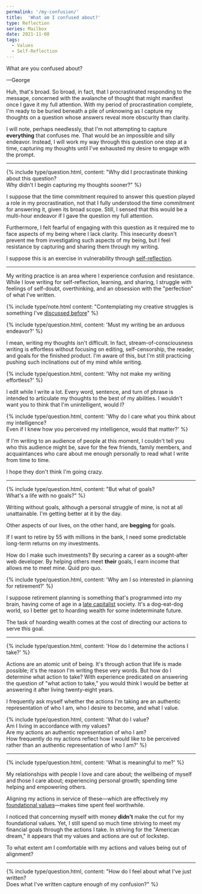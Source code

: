 ```yaml
---
permalink: '/my-confusion/'
title:  'What am I confused about?'
type: Reflection
series: Mailbox
date: 2021-11-08
tags:
  - Values
  - Self-Reflection
---
```


<div class="mailbox">
  <span class="mailbox-icon"></span>

  <p>What are you confused about?</p>

  <p>—George</p>
</div>

Huh, that's broad. So broad, in fact, that I procrastinated responding to the message, concerned with the avalanche of thought that might manifest once I gave it my full attention. With my period of procrastination complete, I'm ready to be buried beneath a pile of unknowing as I capture my thoughts on a question whose answers reveal more obscurity than clarity.

I will note, perhaps needlessly, that I'm not attempting to capture __everything__ that confuses me. That would be an impossible and silly endeavor. Instead, I will work my way through this question one step at a time, capturing my thoughts until I've exhausted my desire to engage with the prompt.

---

{% include type/question.html, content: "Why did I procrastinate thinking about this question?<br>Why didn't I begin capturing my thoughts sooner?" %}

I suppose that the time commitment required to answer this question played a role in my procrastination, not that I fully understood the time commitment for answering it, given its broad scope. Still, I sensed that this would be a multi-hour endeavor if I gave the question my full attention.

Furthermore, I felt fearful of engaging with this question as it required me to face aspects of my being where I lack clarity. This insecurity doesn't prevent me from investigating such aspects of my being, but I feel resistance by capturing and sharing them through my writing.

I suppose this is an exercise in vulnerability through [self-reflection](/tags/self-reflection/).

---

My writing practice is an area where I experience confusion and resistance. While I love writing for self-reflection, learning, and sharing, I struggle with feelings of self-doubt, overthinking, and an obsession with the "perfection" of what I've written. 

{% include type/note.html content: "Contemplating my creative struggles is something I've <a href='/one-more-thing/'>discussed before</a>" %}

{% include type/question.html, content: 'Must my writing be an arduous endeavor?' %}

I mean, writing my thoughts isn't difficult. In fact, stream-of-consciousness writing is effortless without focusing on editing, self-censorship, the reader, and goals for the finished product. I'm aware of this, but I'm still practicing pushing such inclinations out of my mind while writing.

{% include type/question.html, content: 'Why not make my writing effortless?' %}

I edit while I write a lot. Every word, sentence, and turn of phrase is intended to articulate my thoughts to the best of my abilities. I wouldn't want you to think that I'm unintelligent, would I? 

{% include type/question.html, content: 'Why do I care what you think about my intelligence?<br>Even if I knew how you perceived my intelligence, would that matter?' %}

If I'm writing to an audience of people at this moment, I couldn't tell you who this audience might be, save for the few friends, family members, and acquaintances who care about me enough personally to read what I write from time to time.

I hope they don't think I'm going crazy.

---

{% include type/question.html, content: "But what of goals?<br>What's a life with no goals?" %}

Writing without goals, although a personal struggle of mine, is not at all unattainable. I'm getting better at it by the day. 

Other aspects of our lives, on the other hand, are __begging__ for goals.

If I want to retire by 55 with millions in the bank, I need some predictable long-term returns on my investments.

How do I make such investments? By securing a career as a sought-after web developer. By helping others meet __their__ goals, I earn income that allows me to meet mine. Quid pro quo.

{% include type/question.html, content: 'Why am I so interested in planning for retirement?' %}

I suppose retirement planning is something that's programmed into my brain, having come of age in a [late capitalist](https://en.wikipedia.org/wiki/Late_capitalism) society. It's a dog-eat-dog world, so I better get to hoarding wealth for some indeterminate future.

The task of hoarding wealth comes at the cost of directing our actions to serve this goal.

---

{% include type/question.html, content: 'How do I determine the actions I take?' %}

Actions are an atomic unit of being. It's through action that life is made possible; it's the reason I'm writing these very words. But how do I determine what action to take? With experience predicated on answering the question of "what action to take," you would think I would be better at answering it after living twenty-eight years.

I frequently ask myself whether the actions I'm taking are an authentic representation of who I am, who I desire to become, and what I value.

{% include type/question.html, content: 'What do I value?<br>Am I living in accordance with my values?<br>Are my actions an authentic representation of who I am?<br>How frequently do my actions reflect how I would like to be perceived rather than an authentic representation of who I am?' %}

---

{% include type/question.html, content: 'What is meaningful to me?' %}

My relationships with people I love and care about; the wellbeing of myself and those I care about; experiencing personal growth; spending time helping and empowering others. 

Aligning my actions in service of these—which are effectively my [foundational values](https://www.theminimalists.com/v/)—makes time spent feel worthwhile.

I noticed that concerning myself with money __didn't__ make the cut for my foundational values. Yet, I still spend so much time striving to meet my financial goals through the actions I take. In striving for the "American dream," it appears that my values and actions are out of lockstep.

To what extent am I comfortable with my actions and values being out of alignment?

---

{% include type/question.html, content: "How do I feel about what I've just written?<br>Does what I've written capture enough of my confusion?" %}